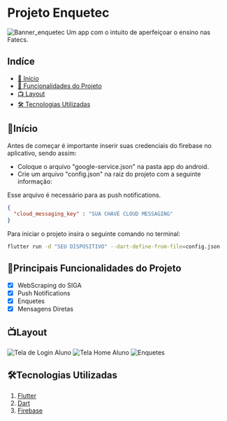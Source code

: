 # Projeto Enquetec
![Banner_enquetec](https://github.com/matheusrmatias/EnquetecApp/assets/115509118/b61cd540-89ae-476a-9790-fea5370d9cc5)
Um app com o intuito de aperfeiçoar o ensino nas Fatecs.

## Indíce
- <a href="#início">🏁 Início</a>
- <a href="#principais-funcionalidades-do-projeto">📱 Funcionalidades do Projeto</a>
- <a href="#layout">📺 Layout</a>
- <a href="#tecnologias-utilizadas">🛠 Tecnologias Utilizadas</a>

## 🏁Início

Antes de começar é importante inserir suas credenciais do firebase no aplicativo, sendo assim: 
- Coloque o arquivo "google-service.json" na pasta app do android.
- Crie um arquivo "config.json" na raiz do projeto com a seguinte informação:

Esse arquivo é necessário para as push notifications.
```json
{
  "cloud_messaging_key" : "SUA CHAVE CLOUD MESSAGING"
}
```

Para iniciar o projeto insira o seguinte comando no terminal:
```bash
flutter run -d "SEU DISPOSITIVO" --dart-define-from-file=config.json
```

## 📱Principais Funcionalidades do Projeto
 - [x] WebScraping do SIGA
 - [x] Push Notifications
 - [x] Enquetes
 - [x] Mensagens Diretas

## 📺Layout
![Tela de Login Aluno](https://github.com/matheusrmatias/EnquetecApp/assets/115509118/4141faae-ea4b-4d72-ae70-63050de8f26c)
![Tela Home Aluno](https://github.com/matheusrmatias/EnquetecApp/assets/115509118/592a9e6b-062d-4886-913e-e0e87ac62904)
![Enquetes](https://github.com/matheusrmatias/EnquetecApp/assets/115509118/3316a807-4395-4e3d-b772-8e4bd7915523)


## 🛠Tecnologias Utilizadas
1. [Flutter](https://flutter.dev/)
2. [Dart](https://dart.dev/)
3. [Firebase](https://firebase.google.com/)
